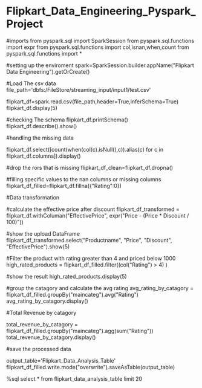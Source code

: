 # Flipkart_Data_Engineering_Pyspark_Project

#imports
from pyspark.sql import SparkSession
from pyspark.sql.functions import expr
from pyspark.sql.functions import col,isnan,when,count
from pyspark.sql.functions import *



#setting up the enviroment
spark=SparkSession.builder.appName("Flipkart Data Engineering").getOrCreate()



#Load The csv data
file_path='dbfs:/FileStore/streaming_input/input1/test.csv'

flipkart_df=spark.read.csv(file_path,header=True,inferSchema=True)
flipkart_df.display(5)



#checking The schema 
flipkart_df.printSchema()
flipkart_df.describe().show()



#handling the missing data

flipkart_df.select([count(when(col(c).isNull(),c)).alias(c) for c in flipkart_df.columns]).display()

#drop the rors that is missing
flipkart_df_clean=flipkart_df.dropna()

#filling specific values to the nan columns or missing columns
flipkart_df_filled=flipkart_df.fillna({"Rating":0})



#Data transformation

#calculate the effective price after discount
flipkart_df_transformed = flipkart_df.withColuman("EffectivePrice", expr("Price - (Price * Discount / 100)"))

#show the upload DataFrame
flipkart_df_transformed.select("Productname", "Price", "Discount", "EffectivePrice").show(5)



#Filter the product with rating greater than 4 and priced below 1000
high_rated_products = flipkart_df_filled.filter((col("Rating") > 4) )

#show the result
high_rated_products.display(5)



#group the catagory and calculate the avg rating
avg_rating_by_catagory = flipkart_df_filled.groupBy("maincateg").avg("Rating") 
avg_rating_by_catagory.display()



#Total Revenue by catagory

total_revenue_by_catagory = flipkart_df_filled.groupBy("maincateg").agg(sum("Rating"))
total_revenue_by_catagory.display()



#save the processed data

output_table='Flipkart_Data_Analysis_Table'
flipkart_df_filled.write.mode("overwrite").saveAsTable(output_table)



%sql
select * from flipkart_data_analysis_table limit 20
